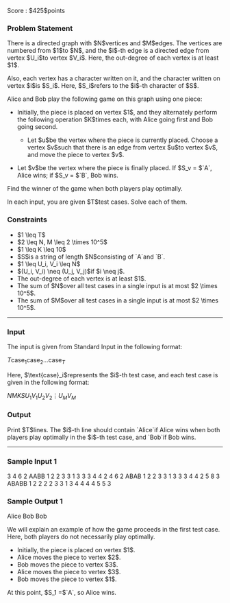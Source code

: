 
<div>

<span>

<span>

<p>
Score : $425$points
</p>

<div>

<section>

### **Problem Statement**

<p>
There is a directed graph with $N$vertices and $M$edges. The vertices are numbered from $1$to $N$, and the $i$-th edge is a directed edge from vertex $U_i$to vertex $V_i$. Here, the out-degree of each vertex is at least $1$.
</p>

<p>
Also, each vertex has a character written on it, and the character written on vertex $i$is $S_i$. Here, $S_i$refers to the $i$-th character of $S$. 
</p>

<p>
Alice and Bob play the following game on this graph using one piece:
</p>

<ul>

<li>

<p>
Initially, the piece is placed on vertex $1$, and they alternately perform the following operation $K$times each, with Alice going first and Bob going second.
</p>

<ul>

<li>
Let $u$be the vertex where the piece is currently placed. Choose a vertex $v$such that there is an edge from vertex $u$to vertex $v$, and move the piece to vertex $v$.
</li>

</ul>

</li>

<li>

<p>
Let $v$be the vertex where the piece is finally placed. If $S_v = $`A`, Alice wins; if $S_v = $`B`, Bob wins.
</p>

</li>

</ul>

<p>
Find the winner of the game when both players play optimally.
</p>

<p>
In each input, you are given $T$test cases. Solve each of them.
</p>

</section>

</div>

<div>

<section>

### **Constraints**

<ul>

<li>
$1 \leq T$
</li>

<li>
$2 \leq N, M \leq 2 \times 10^5$
</li>

<li>
$1 \leq K \leq 10$
</li>

<li>
$S$is a string of length $N$consisting of `A`and `B`.
</li>

<li>
$1 \leq U_i, V_i \leq N$
</li>

<li>
$(U_i, V_i) \neq (U_j, V_j)$if $i \neq j$.
</li>

<li>
The out-degree of each vertex is at least $1$.
</li>

<li>
The sum of $N$over all test cases in a single input is at most $2 \times 10^5$.
</li>

<li>
The sum of $M$over all test cases in a single input is at most $2 \times 10^5$.
</li>

</ul>

</section>

</div>

---

<div>

<div>

<section>

### **Input**

<p>
The input is given from Standard Input in the following format:
</p>

<div>

$T$$\text{case}_1$$\text{case}_2$$\ldots$$\text{case}_T$
</div>

<p>
Here, $\text{case}_i$represents the $i$-th test case, and each test case is given in the following format:
</p>

<div>

$N$$M$$K$$S$$U_1$$V_1$$U_2$$V_2$$\vdots$$U_M$$V_M$
</div>

</section>

</div>

<div>

<section>

### **Output**

<p>
Print $T$lines. The $i$-th line should contain `Alice`if Alice wins when both players play optimally in the $i$-th test case, and `Bob`if Bob wins.
</p>

</section>

</div>

</div>

---

<div>

<section>

### **Sample Input 1**

<div>

3
4 6 2
AABB
1 2
2 3
3 1
3 3
3 4
4 2
4 6 2
ABAB
1 2
2 3
3 1
3 3
3 4
4 2
5 8 3
ABABB
1 2
2 2
2 3
3 1
3 4
4 4
4 5
5 3

</div>

</section>

</div>

<div>

<section>

### **Sample Output 1**

<div>

Alice
Bob
Bob

</div>

<p>
We will explain an example of how the game proceeds in the first test case. Here, both players do not necessarily play optimally.
</p>

<ul>

<li>
Initially, the piece is placed on vertex $1$.
</li>

<li>
Alice moves the piece to vertex $2$.
</li>

<li>
Bob moves the piece to vertex $3$.
</li>

<li>
Alice moves the piece to vertex $3$.
</li>

<li>
Bob moves the piece to vertex $1$.
</li>

</ul>

<p>
At this point, $S_1 =$`A`, so Alice wins.
</p>

</section>

</div>

</span>

</span>

</div>
